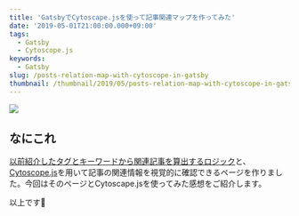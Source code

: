 ```yaml
---
title: 'GatsbyでCytoscape.jsを使って記事関連マップを作ってみた'
date: '2019-05-01T21:00:00.000+09:00'
tags:
  - Gatsby
  - Cytoscope.js
keywords:
  - Gatsby
slug: /posts-relation-map-with-cytoscope-in-gatsby
thumbnail: /thumbnail/2019/05/posts-relation-map-with-cytoscope-in-gatsby.png
---
```


![](/thumbnail/2019/05/posts-relation-map-with-cytoscope-in-gatsby.png)

## なにこれ
[以前紹介したタグとキーワードから関連記事を算出するロジック](https://takumon.com/gatsby-related-posts-like-hugo)と、 [Cytoscope.js](http://js.cytoscape.org/)を用いて記事の関連情報を視覚的に確認できるページを作りました。今回はそのページとCytoscape.jsを使ってみた感想をご紹介します。



以上です🍅
